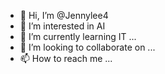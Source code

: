 - 👋 Hi, I’m @Jennylee4
- 👀 I’m interested in AI
- 🌱 I’m currently learning IT ...
- 💞️ I’m looking to collaborate on ...
- 📫 How to reach me ...

<!---
Jennylee4/Jennylee4 is a ✨ special ✨ repository because its `README.md` (this file) appears on your GitHub profile.
You can click the Preview link to take a look at your changes.
--->
